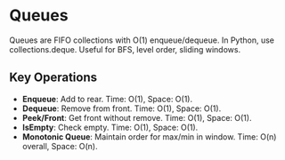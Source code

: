 # Queues

Queues are FIFO collections with O(1) enqueue/dequeue. In Python, use collections.deque. Useful for BFS, level order, sliding windows.

## Key Operations
- **Enqueue**: Add to rear. Time: O(1), Space: O(1).
- **Dequeue**: Remove from front. Time: O(1), Space: O(1).
- **Peek/Front**: Get front without remove. Time: O(1), Space: O(1).
- **IsEmpty**: Check empty. Time: O(1), Space: O(1).
- **Monotonic Queue**: Maintain order for max/min in window. Time: O(n) overall, Space: O(n).
